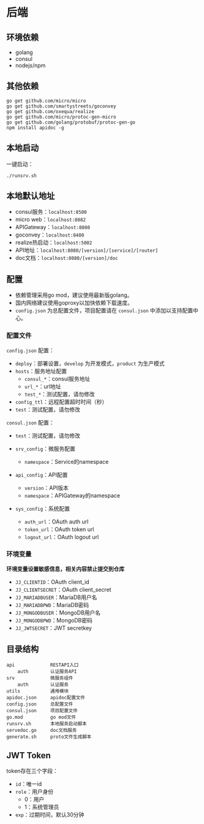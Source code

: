 # 后端
## 环境依赖
- golang
- consul
- nodejs/npm

## 其他依赖

    go get github.com/micro/micro
    go get github.com/smartystreets/goconvey
    go get github.com/oxequa/realize
    go get github.com/micro/protoc-gen-micro
    go get github.com/golang/protobuf/protoc-gen-go
    npm install apidoc -g
    
## 本地启动
一键启动：

    ./runsrv.sh

## 本地默认地址
- consul服务：`localhost:8500`
- micro web：`localhost:8082`
- APIGateway：`localhost:8080`
- goconvey：`localhost:8400`
- realize热启动：`localhost:5002`
- API地址：`localhost:8080/[version]/[service]/[router]`
- doc文档：`localhost:8080/[version]/doc`

## 配置
- 依赖管理采用go mod，建议使用最新版golang。
- 国内网络建议使用goproxy以加快依赖下载速度。
- `config.json` 为总配置文件，项目配置请在 `consul.json` 中添加以支持配置中心。

### 配置文件
`config.json` 配置：

- `deploy`：部署设置，`develop` 为开发模式，`product` 为生产模式
- `hosts`：服务地址配置
  - `consul_*`：consul服务地址
  - `url_*`：url地址
  - `test_*`：测试配置，请勿修改
- `config_ttl`：远程配置超时时间（秒）
- `test`：测试配置，请勿修改

`consul.json` 配置：

- `test`：测试配置，请勿修改
- `srv_config`：微服务配置
  - `namespace`：Service的namespace

- `api_config`：API配置
  - `version`：API版本
  - `namespace`：APIGateway的namespace

- `sys_config`：系统配置
  - `auth_url`：OAuth auth url
  - `token_url`：OAuth token url
  - `logout_url`：OAuth logout url

### 环境变量
**环境变量设置敏感信息，相关内容禁止提交到仓库**

- `JJ_CLIENTID`：OAuth client_id
- `JJ_CLIENTSECRET`：OAuth client_secret
- `JJ_MARIADBUSER`：MariaDB用户名
- `JJ_MARIADBPWD`：MariaDB密码
- `JJ_MONGODBUSER`：MongoDB用户名
- `JJ_MONGODBPWD`：MongoDB密码
- `JJ_JWTSECRET`：JWT secretkey

## 目录结构

    api             RESTAPI入口
        auth        认证服务API
    srv             微服务组件
        auth        认证服务
    utils           通用模块
    apidoc.json     apidoc配置文件
    config.json     总配置文件
    consul.json     项目配置文件
    go.mod          go mod文件
    runsrv.sh       本地服务启动脚本
    servedoc.go     doc文档服务
    generate.sh     proto文件生成脚本

## JWT Token
token存在三个字段：

- `id`：唯一id
- `role`：用户身份
  - 0：用户
  - 1：系统管理员
- `exp`：过期时间，默认30分钟
